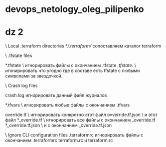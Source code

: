 # devops_netology_oleg_pilipenko
# dz 2

\ Local .terraform directories
**/.terraform/* сопоставляем каталог terraform

\ .tfstate files

*.tfstate \ игнорировать файлы с окончанием .tfstate
*.tfstate.* \ игонирировать что угодно где в составе есть tfstate с любыми символами за звездочкой.

\ Crash log files

crash.log игнорировать данный файл журналов


*.tfvars \ игнорировать любые файлы с окончанием .tfvars


override.tf \ игнорировать конкретно этот файл
ovverride.tf.json \ и этот файл
*_override.tf \ игнорировать все файлы с окончанием _override.tf 
*_override.tf.json \ и с окончанием _override.tf.json


\ Ignore CLI configuration files
.terraformrc игнорировать файлы с окончанием .terraformrc 
terraform.rc  и terraform.rc
